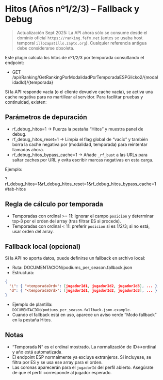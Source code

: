 # Hitos (Años nº1/2/3) – Fallback y Debug

> Actualización Sept 2025: La API ahora sólo se consume desde el dominio oficial `https://ranking.fefm.net` (antes se usaba host temporal `illozapatillo.zapto.org`). Cualquier referencia antigua debe considerarse obsoleta.

Este plugin calcula los hitos de nº1/2/3 por temporada consultando el endpoint:

- GET /api/Ranking/GetRankingPorModalidadPorTemporadaESPGlicko2/{modalidadId}/{temporada}

Si la API responde vacía (o el cliente devuelve cache vacía), se activa una cache negativa para no martillear al servidor. Para facilitar pruebas y continuidad, existen:

## Parámetros de depuración

- rf_debug_hitos=1 → Fuerza la pestaña “Hitos” y muestra panel de debug.
- rf_debug_hitos_reset=1 → Limpia el flag global de “vacío” y también borra la cache negativa por (modalidad, temporada) para reintentar llamadas ahora.
- rf_debug_hitos_bypass_cache=1 → Añade `_rf_bust` a las URLs para saltar caches por URL y evita escribir marcas negativas en esta carga.

Ejemplo:

?rf_debug_hitos=1&rf_debug_hitos_reset=1&rf_debug_hitos_bypass_cache=1#tab-hitos

## Regla de cálculo por temporada

- Temporadas con ordinal >= 11: ignorar el campo `posicion` y determinar top‑3 por el orden del array (tras filtrar ES si procede).
- Temporadas con ordinal < 11: preferir `posicion` si es 1/2/3; si no está, usar orden del array.

## Fallback local (opcional)

Si la API no aporta datos, puede definirse un fallback en archivo local:

- Ruta: DOCUMENTACION/podiums_per_season.fallback.json
- Estructura:

```json
{
  "i": { "<temporadaOrd>": [jugadorId1, jugadorId2, jugadorId3], ... },
  "d": { "<temporadaOrd>": [jugadorId1, jugadorId2, jugadorId3], ... }
}
```

- Ejemplo de plantilla: `DOCUMENTACION/podiums_per_season.fallback.json.example`.
- Cuando el fallback está en uso, aparece un aviso verde “Modo fallback” en la pestaña Hitos.

## Notas

- “Temporada N” es el ordinal mostrado. La normalización de ID↔ordinal y año está automatizada.
- El endpoint ESP normalmente ya excluye extranjeros. Si incluyese, se filtra por ES y se usa ese array para el orden.
- Las coronas aparecerán para el `jugadorId` del perfil abierto. Asegúrate de que el perfil corresponde al jugador esperado.
